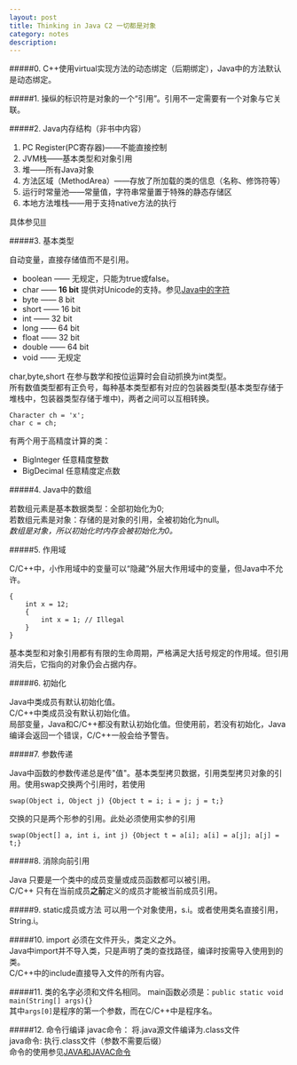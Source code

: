 ```yaml
---
layout: post
title: Thinking in Java C2 一切都是对象
category: notes
description: 
---
```



#####0. C++使用virtual实现方法的动态绑定（后期绑定），Java中的方法默认是动态绑定。

#####1. 操纵的标识符是对象的一个“引用”。引用不一定需要有一个对象与它关联。

#####2. Java内存结构（非书中内容）

1. PC Register(PC寄存器)——不能直接控制
2. JVM栈——基本类型和对象引用
3. 堆——所有Java对象
4. 方法区域（MethodArea）——存放了所加载的类的信息（名称、修饰符等）
5. 运行时常量池——常量值，字符串常量置于特殊的静态存储区
6. 本地方法堆栈——用于支持native方法的执行

具体参见[lll](http)

#####3. 基本类型

自动变量，直接存储值而不是引用。

* boolean —— 无规定，只能为true或false。
* char —— **16 bit** 提供对Unicode的支持。参见[Java中的字符]()
* byte —— 8 bit
* short —— 16 bit
* int —— 32 bit
* long —— 64 bit
* float —— 32 bit
* double —— 64 bit
* void —— 无规定

char,byte,short 在参与数学和按位运算时会自动抓换为int类型。  
所有数值类型都有正负号，每种基本类型都有对应的包装器类型(基本类型存储于堆栈中，包装器类型存储于堆中)，两者之间可以互相转换。

	Character ch = 'x';
	char c = ch;

有两个用于高精度计算的类：

* BigInteger 任意精度整数
* BigDecimal 任意精度定点数

#####4. Java中的数组

若数组元素是基本数据类型：全部初始化为0;  
若数组元素是对象：存储的是对象的引用，全被初始化为null。  
*数组是对象，所以初始化时内存会被初始化为0。*

#####5. 作用域

C/C++中，小作用域中的变量可以“隐藏”外层大作用域中的变量，但Java中不允许。

	{
		int x = 12;
		{
			int x = 1; // Illegal
		}
	}
基本类型和对象引用都有有限的生命周期，严格满足大括号规定的作用域。但引用消失后，它指向的对象仍会占据内存。

#####6. 初始化

Java中类成员有默认初始化值。  
C/C++中类成员没有默认初始化值。  
局部变量，Java和C/C++都没有默认初始化值。但使用前，若没有初始化，Java编译会返回一个错误，C/C++一般会给予警告。

#####7. 参数传递

Java中函数的参数传递总是传"值"。基本类型拷贝数据，引用类型拷贝对象的引用。使用swap交换两个引用时，若使用
	
	swap(Object i, Object j) {Object t = i; i = j; j = t;}
交换的只是两个形参的引用。此处必须使用实参的引用

	swap(Object[] a, int i, int j) {Object t = a[i]; a[i] = a[j]; a[j] = t;}

#####8. 消除向前引用
  
Java 只要是一个类中的成员变量或成员函数都可以被引用。  
C/C++ 	只有在当前成员**之前**定义的成员才能被当前成员引用。

#####9. static成员或方法
可以用一个对象使用，s.i。或者使用类名直接引用，String.i。  

#####10. import
必须在文件开头，类定义之外。  
Java中import并不导入类，只是声明了类的查找路径，编译时按需导入使用到的类。  
C/C++中的include直接导入文件的所有内容。

#####11. 类的名字必须和文件名相同。
main函数必须是：`public static void main(String[] args){}`  
其中`args[0]`是程序的第一个参数，而在C/C++中是程序名。

#####12. 命令行编译
javac命令： 将.java源文件编译为.class文件  
java命令: 执行.class文件（参数不需要后缀）  
命令的使用参见[JAVA和JAVAC命令][javacmd]

[javacmd]: http://zhuyuanhao.com/Java-and-javac-command-line/ "Java and Javac command"


